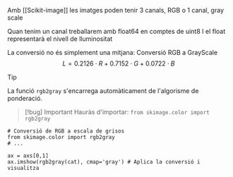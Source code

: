 Amb [[Scikit-image]] les imatges poden tenir 3 canals, RGB o 1 canal, gray scale

Quan tenim un canal treballarem amb float64 en comptes de uint8
I el float representarà el nivell de lluminositat

La conversió no és simplement una mitjana:
Conversió RGB a GrayScale
$$
L=0.2126⋅R+0.7152⋅G+0.0722⋅B
$$
>[!tip]
>La funció `rgb2gray` s'encarrega automàticament de l'algorisme de ponderació.

>[!bug] Important
>Hauràs d'importar: `from skimage.color import rgb2gray`


```
# Conversió de RGB a escala de grisos
from skimage.color import rgb2gray
# ...

ax = axs[0,1]
ax.imshow(rgb2gray(cat), cmap='gray') # Aplica la conversió i visualitza
```